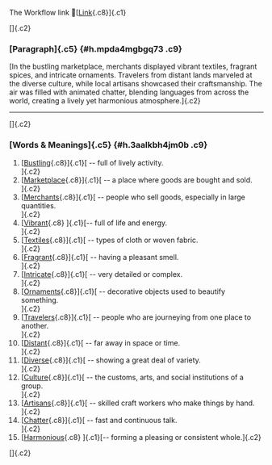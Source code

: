 The Workflow link
👏[[Link](https://www.google.com/url?q=http://www.google.com&sa=D&source=editors&ust=1757187802759186&usg=AOvVaw2OXdeSHvwdKTRRmS8O-N3k){.c8}]{.c1}

[]{.c2}

### [Paragraph]{.c5} {#h.mpda4mgbgq73 .c9}

[In the bustling marketplace, merchants displayed vibrant textiles,
fragrant spices, and intricate ornaments. Travelers from distant lands
marveled at the diverse culture, while local artisans showcased their
craftsmanship. The air was filled with animated chatter, blending
languages from across the world, creating a lively yet harmonious
atmosphere.]{.c2}

------------------------------------------------------------------------

[]{.c2}

### [Words & Meanings]{.c5} {#h.3aalkbh4jm0b .c9}

1.  [[Bustling](https://www.google.com/url?q=http://www.google.com&sa=D&source=editors&ust=1757187802760880&usg=AOvVaw1uRPODSB2vzPmPDjImfnug){.c8}]{.c1}[ --
    full of lively activity.\
    ]{.c2}
2.  [[Marketplace](https://www.google.com/url?q=http://www.google.com&sa=D&source=editors&ust=1757187802761143&usg=AOvVaw3fU546M_NC4E4qXCwh-n-u){.c8}]{.c1}[ --
    a place where goods are bought and sold.\
    ]{.c2}
3.  [[Merchants](https://www.google.com/url?q=http://www.google.com&sa=D&source=editors&ust=1757187802761421&usg=AOvVaw0sKRWkPhY-AkQ_ykpK3crn){.c8}]{.c1}[ --
    people who sell goods, especially in large quantities.\
    ]{.c2}
4.  [[Vibrant](https://www.google.com/url?q=http://www.google.com&sa=D&source=editors&ust=1757187802761676&usg=AOvVaw0tknoTekkQphBInnofucC9){.c8}
    ]{.c1}[-- full of life and energy.\
    ]{.c2}
5.  [[Textiles](https://www.google.com/url?q=http://www.google.com&sa=D&source=editors&ust=1757187802761883&usg=AOvVaw0WH5x-Lsora1uwdTEQoK_z){.c8}]{.c1}[ --
    types of cloth or woven fabric.\
    ]{.c2}
6.  [[Fragrant](https://www.google.com/url?q=http://www.google.com&sa=D&source=editors&ust=1757187802762120&usg=AOvVaw22xjdk-npFh0L9c4iUbkbz){.c8}]{.c1}[ --
    having a pleasant smell.\
    ]{.c2}
7.  [[Intricate](https://www.google.com/url?q=http://www.google.com&sa=D&source=editors&ust=1757187802762456&usg=AOvVaw2hNP4rE8q0p75qsdxk-di2){.c8}]{.c1}[ --
    very detailed or complex.\
    ]{.c2}
8.  [[Ornaments](https://www.google.com/url?q=http://www.google.com&sa=D&source=editors&ust=1757187802762759&usg=AOvVaw3NB98iHuLQQEUi4S-EW7Dc){.c8}]{.c1}[ --
    decorative objects used to beautify something.\
    ]{.c2}
9.  [[Travelers](https://www.google.com/url?q=http://www.google.com&sa=D&source=editors&ust=1757187802763014&usg=AOvVaw1QCsPpqmHrGIxRhqw8mWgl){.c8}]{.c1}[ --
    people who are journeying from one place to another.\
    ]{.c2}
10. [[Distant](https://www.google.com/url?q=http://www.google.com&sa=D&source=editors&ust=1757187802763279&usg=AOvVaw3SzYc29UiwdUv-jhUYmpM8){.c8}]{.c1}[ --
    far away in space or time.\
    ]{.c2}
11. [[Diverse](https://www.google.com/url?q=http://www.google.com&sa=D&source=editors&ust=1757187802763468&usg=AOvVaw2xcPFdfzqVOi8TjyXQNn-E){.c8}]{.c1}[ --
    showing a great deal of variety.\
    ]{.c2}
12. [[Culture](https://www.google.com/url?q=http://www.google.com&sa=D&source=editors&ust=1757187802763668&usg=AOvVaw1vIdadMhW46SaFHAmOxkzM){.c8}]{.c1}[ --
    the customs, arts, and social institutions of a group.\
    ]{.c2}
13. [[Artisans](https://www.google.com/url?q=http://www.google.com&sa=D&source=editors&ust=1757187802763924&usg=AOvVaw1bCxzkejSzwmWOOCAPnPRe){.c8}]{.c1}[ --
    skilled craft workers who make things by hand.\
    ]{.c2}
14. [[Chatter](https://www.google.com/url?q=http://www.google.com&sa=D&source=editors&ust=1757187802764116&usg=AOvVaw1oK2RrS2Kf0cBcRCQbqQuh){.c8}]{.c1}[ --
    fast and continuous talk.\
    ]{.c2}
15. [[Harmonious](https://www.google.com/url?q=http://www.google.com&sa=D&source=editors&ust=1757187802764384&usg=AOvVaw0TSjqttfdHIjFWXqmK495r){.c8}
    ]{.c1}[-- forming a pleasing or consistent whole.]{.c2}

[]{.c2}
